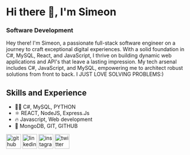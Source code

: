 # Hi there 👋, I'm Simeon
### Software Development
Hey there! I'm Simeon, a passionate full-stack software engineer on a journey to craft exceptional digital experiences. With a solid foundation in C#, MySQL, React, and JavaScript, I thrive on building dynamic web applications and API's that leave a lasting impression. My tech arsenal includes C#, JavaScript, and MySQL, empowering me to architect robust solutions from front to back. I JUST LOVE SOLVING PROBLEMS:)

## Skills and Experience
* 👨‍💻 C#, MySQL, PYTHON
* ⚛️ REACT, NodeJS, Express.Js
* 🔥 Javascript, Web development 
* 📘 MongoDB, GIT, GITHUB
  



[<img src='https://cdn.jsdelivr.net/npm/simple-icons@3.0.1/icons/github.svg' alt='github' height='40'>](https://github.com/SimeonCoded)  [<img src='https://cdn.jsdelivr.net/npm/simple-icons@3.0.1/icons/linkedin.svg' alt='linkedin' height='40'>](https://www.linkedin.com/in/simeon-olawore-4439291a3/)  [<img src='https://cdn.jsdelivr.net/npm/simple-icons@3.0.1/icons/instagram.svg' alt='instagram' height='40'>](https://www.instagram.com/simeon.coded/)  [<img src='https://cdn.jsdelivr.net/npm/simple-icons@3.0.1/icons/twitter.svg' alt='twitter' height='40'>](https://twitter.com/OlaworeSimeon)  







